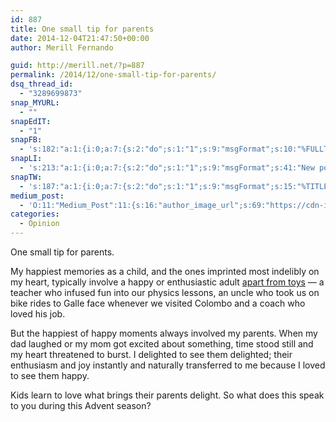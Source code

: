 ```yaml
---
id: 887
title: One small tip for parents
date: 2014-12-04T21:47:50+00:00
author: Merill Fernando

guid: http://merill.net/?p=887
permalink: /2014/12/one-small-tip-for-parents/
dsq_thread_id:
  - "3289699873"
snap_MYURL:
  - ""
snapEdIT:
  - "1"
snapFB:
  - 's:182:"a:1:{i:0;a:7:{s:2:"do";s:1:"1";s:9:"msgFormat";s:10:"%FULLTEXT%";s:8:"postType";s:1:"T";s:9:"isAutoImg";s:1:"A";s:8:"imgToUse";s:0:"";s:9:"isAutoURL";s:1:"A";s:8:"urlToUse";s:0:"";}}";'
snapLI:
  - 's:213:"a:1:{i:0;a:7:{s:2:"do";s:1:"1";s:9:"msgFormat";s:41:"New post has been published on %SITENAME%";s:8:"postType";s:1:"A";s:9:"isAutoImg";s:1:"A";s:8:"imgToUse";s:0:"";s:9:"isAutoURL";s:1:"A";s:8:"urlToUse";s:0:"";}}";'
snapTW:
  - 's:187:"a:1:{i:0;a:7:{s:2:"do";s:1:"1";s:9:"msgFormat";s:15:"%TITLE% - %URL%";s:8:"attchImg";s:1:"1";s:9:"isAutoImg";s:1:"A";s:8:"imgToUse";s:0:"";s:9:"isAutoURL";s:1:"A";s:8:"urlToUse";s:0:"";}}";'
medium_post:
  - 'O:11:"Medium_Post":11:{s:16:"author_image_url";s:69:"https://cdn-images-1.medium.com/fit/c/200/200/0*nOSMyIhdQJ9325FH.jpeg";s:10:"author_url";s:26:"https://medium.com/@merill";s:11:"byline_name";N;s:12:"byline_email";N;s:10:"cross_link";s:2:"no";s:2:"id";s:12:"dec77990d2dc";s:21:"follower_notification";s:3:"yes";s:7:"license";s:19:"all-rights-reserved";s:14:"publication_id";s:12:"99858869fb3c";s:6:"status";s:6:"public";s:3:"url";s:65:"https://medium.com/@merill/one-small-tip-for-parents-dec77990d2dc";}'
categories:
  - Opinion
---
```

One small tip for parents.

My happiest memories as a child, and the ones imprinted most indelibly on my heart, typically involve a happy or enthusiastic adult <a href="https://bestforthekids.com/girls-toys-gifts/">apart from toys</a> — a teacher who infused fun into our physics lessons, an uncle who took us on bike rides to Galle face whenever we visited Colombo and a coach who loved his job.

But the happiest of happy moments always involved my parents. When my dad laughed or my mom got excited about something, time stood still and my heart threatened to burst. I delighted to see them delighted; their enthusiasm and joy instantly and naturally transferred to me because I loved to see them happy.

Kids learn to love what brings their parents delight. So what does this speak to you during this Advent season?